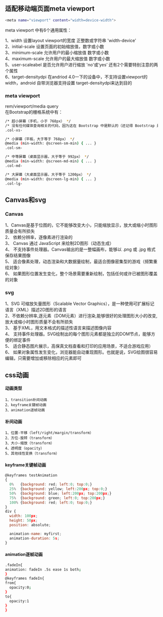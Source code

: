 
## 适配移动端页面meta viewport

  ```bash
  <meta name="viewport" content="width=device-width">
  ```
  meta viewport 中有6个通用属性：  
  
  1、width 设置layout viewport的宽度 正整数或字符串 'width-device'  
  2、initial-scale 设置页面的初始缩放值，数字或小数  
  3、minimum-scale 允许用户的最小缩放值 数字或小数  
  4、maximum-scale 允许用户的最大缩放值 数字或小数  
  5、user-scaleabel 是否允许用户进行缩放 'no'或‘yes’ 还有2个需要特别注意的两个属性  
  6、target-densitydpi 在andriod 4.0一下的设备中，不支持设置viewport的width，android 自带浏览器支持设置 target-densitydpi来达到目的
  
### meta viewport

rem/viewport/media  query  
在Bootstrap的栅格系统中有：

  ```bash
  /* 超小屏幕（手机，小于 768px） */
/* 没有任何媒体查询相关的代码，因为这在 Bootstrap 中是默认的（还记得 Bootstrap 是移动设备优先的吗？） */
.col-xs-

/* 小屏幕（平板，大于等于 768px） */
@media (min-width: @screen-sm-min) { ... }
.col-sm-

/* 中等屏幕（桌面显示器，大于等于 992px） */
@media (min-width: @screen-md-min) { ... }
.col-md-

/* 大屏幕（大桌面显示器，大于等于 1200px） */
@media (min-width: @screen-lg-min) { ... }
.col-lg-
  ```
  


##  Canvas和svg
### Canvas 
  1、Canvas是基于位图的，它不能够改变大小，只能缩放显示，放大或缩小时图形质量会有所损失  
  2、 依赖分辨率，逐像素进行渲染的  
  3、 Canvas 通过 JavaScript 来绘制2D图形（动态生成）  
  4、 不支持事件处理器。Canvas输出的是一整幅画布，能够以 .png 或 .jpg 格式保存结果图像  
  5、 适合像素处理，动态渲染和大数据量绘制，最适合图像密集型的游戏（频繁重绘对象）  
  6、 如果图形位置发生变化，整个场景需要重新绘制，包括任何或许已被图形覆盖的对象  
 
### svg
  1、SVG 可缩放矢量图形（Scalable Vector Graphics），是一种使用可扩展标记语言（XML）描述2D图形的语言  
  2、不依赖分辨率,逐元素（DOM元素）进行渲染,能够很好的处理图形大小的改变,	放大或缩小时图形质量不会有所损失  
  3、 基于XML，用文本格式的描述性语言来描述图像内容  
  4、 支持事件处理器。SVG绘制出的每个图形元素都是独立的DOM节点，能够方便的绑定事件  
  5、 适合静态图片展示，高保真文档查看和打印的应用场景，不适合游戏应用）  
  6、 如果对象属性发生变化，浏览器能自动重现图形。也就是说，SVG绘图很容易编辑，只需要增加或移除相应的元素即可  

## css动画

#### 动画类型
    1、transition补间动画
    2、keyframe关键帧动画
    3、animation逐帧动画
#### 补间动画
    1、位置-平移（left/right/margin/transform）
    2、方位-旋转（transform）
    3、大小-缩放（transform）
	4、透明度（opacity）
	5、其他线性变换（transform）
#### keyframe关键帧动画
  ```js
@keyframes testAnimation
{
    0%   {background: red; left:0; top:0;}
    25%  {background: yellow; left:200px; top:0;}
    50%  {background: blue; left:200px; top:200px;}
    75%  {background: green; left:0; top:200px;}
    100% {background: red; left:0; top:0;}
}
div {
    width: 100px;
    height: 50px;
    position: absolute;

    animation-name: myfirst;
    animation-duration: 5s;
}
  ```
 #### animation逐帧动画
  ```bash 
.fadeIn{
  animation: fadeIn .5s ease 1s both;
}
@keyframes fadeIn{
  from{
    opacity:0;
  }
  to{
    opacity:1
  }
}
 ```
 
